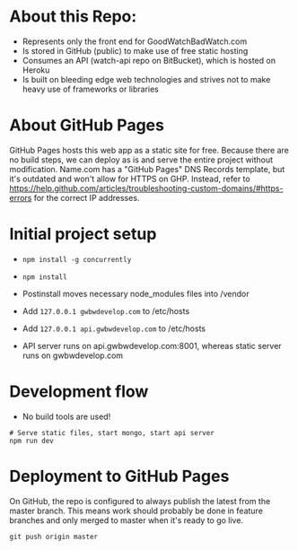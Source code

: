 # About this Repo:

* Represents only the front end for GoodWatchBadWatch.com
* Is stored in GitHub (public) to make use of free static hosting
* Consumes an API (watch-api repo on BitBucket), which is hosted on Heroku
* Is built on bleeding edge web technologies and strives not to make heavy use of frameworks or libraries

# About GitHub Pages

GitHub Pages hosts this web app as a static site for free. Because there are no build steps, we can deploy as is and serve the entire project without modification.
Name.com has a "GitHub Pages" DNS Records template, but it's outdated and won't allow for HTTPS on GHP. Instead, refer to https://help.github.com/articles/troubleshooting-custom-domains/#https-errors for the correct IP addresses.

# Initial project setup

* `npm install -g concurrently`
* `npm install`
* Postinstall moves necessary node_modules files into /vendor

* Add `127.0.0.1 gwbwdevelop.com` to /etc/hosts
* Add `127.0.0.1 api.gwbwdevelop.com` to /etc/hosts

* API server runs on api.gwbwdevelop.com:8001, whereas static server runs on gwbwdevelop.com

# Development flow

* No build tools are used!

```
# Serve static files, start mongo, start api server
npm run dev
```

# Deployment to GitHub Pages

On GitHub, the repo is configured to always publish the latest from the master branch. This means work should probably be done in feature branches and only merged to master when it's ready to go live.

```
git push origin master
```
